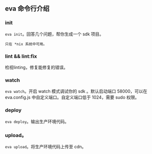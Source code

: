 ## eva 命令行介绍

### init

`eva init`。回答几个问题，帮你生成一个 sdk 项目。

```
只在 *nix 系统中可用。
```


### lint && lint:fix

检视linting，修复能修复的错误。

### watch

`eva watch`。开启 watch 模式调试你的 sdk 。默认启动端口 58000，可以在
eva.config.js 中自定义端口。自定义端口低于 1024，需要 sudo 权限。

### deploy

`eva deploy`。输出生产环境代码。

### upload。

`eva upload`。将生产环境代码上传至 cdn。

